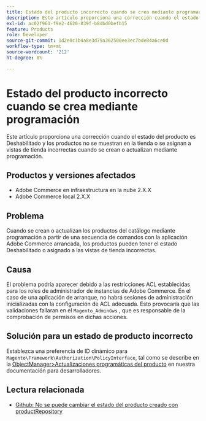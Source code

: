 ```yaml
---
title: Estado del producto incorrecto cuando se crea mediante programación
description: Este artículo proporciona una corrección cuando el estado del producto es Deshabilitado y los productos no se muestran en la tienda o se asignan a vistas de tienda incorrectas cuando se crean o actualizan mediante programación.
exl-id: ac02f961-f9e2-4620-839f-b8dbd0befb15
feature: Products
role: Developer
source-git-commit: 1d2e0c1b4a8e3d79a362500ee3ec7bde84a6ce0d
workflow-type: tm+mt
source-wordcount: '212'
ht-degree: 0%

---
```


# Estado del producto incorrecto cuando se crea mediante programación

Este artículo proporciona una corrección cuando el estado del producto es Deshabilitado y los productos no se muestran en la tienda o se asignan a vistas de tienda incorrectas cuando se crean o actualizan mediante programación.

## Productos y versiones afectados

* Adobe Commerce en infraestructura en la nube 2.X.X
* Adobe Commerce local 2.X.X

## Problema

Cuando se crean o actualizan los productos del catálogo mediante programación a partir de una secuencia de comandos con la aplicación Adobe Commerce arrancada, los productos pueden tener el estado Deshabilitado o asignado a las vistas de tienda incorrectas.

## Causa

El problema podría aparecer debido a las restricciones ACL establecidas para los roles de administrador de instancias de Adobe Commerce. En el caso de una aplicación de arranque, no habrá sesiones de administración inicializadas con la configuración de ACL adecuada. Esto provocaría que las validaciones fallaran en el `Magento_AdminGws` , que es responsable de la comprobación de permisos en dichas acciones.

## Solución para un estado de producto incorrecto

Establezca una preferencia de ID dinámico para `Magento\Framework\Authorization\PolicyInterface`, tal como se describe en la [ObjectManager>Actualizaciones programáticas del producto](https://devdocs.magento.com/guides/v2.3/extension-dev-guide/object-manager.html#programmatic-product-updates) en nuestra documentación para desarrolladores.

## Lectura relacionada

* [Github: No se puede cambiar el estado del producto creado con productRepository](https://github.com/magento/magento2/issues/5664)
